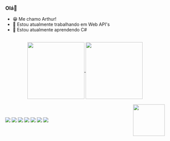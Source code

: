 
  ### Olá👋

  - 😁 Me chamo Arthur!
  - 🔭 Estou atualmente trabalhando em Web API's
  - 🌱 Estou atualmente aprendendo C#


<br>
<div align="center">
  <div align="center">
    <a href="https://github.com/Artses">
    <a href="https://github.com/anuraghazra/github-readme-stats">
      <img height=180em align="center" src="https://github-readme-stats.vercel.app/api?username=Artses&show_icons=true&theme=dark"/>
    </a>
    <a href="https://github.com/anuraghazra/convoychat">
      <img height=180em align="center" src="https://github-readme-stats.vercel.app/api/top-langs?username=Artses&layout=compact&langs_count=8&card_width=320&theme=dark" />
    </a>
  </div>
</div>
<br>
<div style="display:flex; align-items: center; justify-content: space-between;">
      <div>
          <img src="https://img.shields.io/badge/.NET-5C2D91?style=for-the-badge&logo=.net&logoColor=white">
          <img src="https://img.shields.io/badge/HTML5-E34F26?style=for-the-badge&logo=html5&logoColor=white">
          <img src="https://img.shields.io/badge/CSS3-1572B6?style=for-the-badge&logo=css3&logoColor=white">
          <img src="https://img.shields.io/badge/Java-ED8B00?style=for-the-badge&logo=openjdk&logoColor=white">
          <img src="https://img.shields.io/badge/Spring-6DB33F?style=for-the-badge&logo=spring&logoColor=white">
          <img src="https://img.shields.io/badge/MySQL-00000F?style=for-the-badge&logo=mysql&logoColor=white">
          <img src="https://img.shields.io/badge/JavaScript-F7DF1E?style=for-the-badge&logo=javascript&logoColor=black">
      </div>
      <div>
          <img align="start" src="https://c.tenor.com/RhdHWyoRKyYAAAAC/tenor.gif" width="100">
      </div>
  </div>



